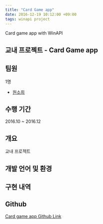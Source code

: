 ```yaml
---
title: "Card Game app"
date: 2016-12-19 10:12:00 +09:00
tags: winapi project
---
```


Card game app with WinAPI

## 교내 프로젝트 - Card Game app

## 팀원
1명
- [원소희](https://github.com/infiduk)

## 수행 기간
2016.10 ~ 2016.12

## 개요
교내 프로젝트

## 개발 언어 및 환경


## 구현 내역


## Github
[Card game app Github Link]()